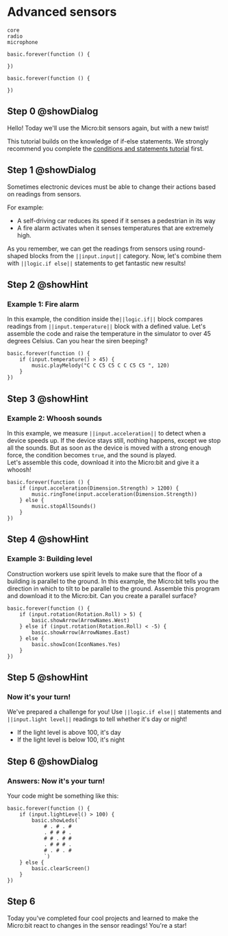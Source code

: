 # Advanced sensors

```package
core
radio
microphone
```

```template
basic.forever(function () {
    
})
```

```blocks
basic.forever(function () {
    
})
```
## Step 0 @showDialog
Hello! Today we'll use the Micro:bit sensors again, but with a new twist!
  
This tutorial builds on the knowledge of if-else statements. We strongly recommend you complete the [conditions and statements tutorial](https://makecode.microbit.org/#tutorial:github:craftandcode/conditions-and-statements) first.
## Step 1 @showDialog
Sometimes electronic devices must be able to change their actions based on  readings from sensors.  
  
For example:
- A self-driving car reduces its speed if it senses a pedestrian in its way
- A fire alarm activates when it senses temperatures that are extremely high.  

As you remember, we can get the readings from sensors using round-shaped blocks from the ``||input.input||`` category. Now, let's combine them with ``||logic.if else||`` statements to get fantastic new results!

## Step 2 @showHint
### Example 1: Fire alarm
In this example, the condition inside the``||logic.if||`` block compares readings from ``||input.temperature||`` block with a defined value. 
Let's assemble the code and raise the temperature in the simulator to over 45 degrees Celsius. Can you hear the siren beeping?
```blocks
basic.forever(function () {
    if (input.temperature() > 45) {
        music.playMelody("C C C5 C5 C C C5 C5 ", 120)
    }
})

```
## Step 3 @showHint
### Example 2: Whoosh sounds
In this example, we measure ``||input.acceleration||`` to detect when a device speeds up. If the device stays still, nothing happens, except we stop all the sounds. But as soon as the device is moved with a strong enough force, the condition becomes `true`, and the sound is played.  
Let's assemble this code, download it into the Micro:bit and give it a whoosh!

```blocks
basic.forever(function () {
    if (input.acceleration(Dimension.Strength) > 1200) {
        music.ringTone(input.acceleration(Dimension.Strength))
    } else {
        music.stopAllSounds()
    }
})
```
## Step 4 @showHint
### Example 3: Building level
Construction workers use spirit levels to make sure that the floor of a building is parallel to the ground.
In this example, the Micro:bit tells you the direction in which to tilt to be parallel to the ground. 
Assemble this program and download it to the Micro:bit. Can you create a parallel surface?
```blocks
basic.forever(function () {
    if (input.rotation(Rotation.Roll) > 5) {
        basic.showArrow(ArrowNames.West)
    } else if (input.rotation(Rotation.Roll) < -5) {
        basic.showArrow(ArrowNames.East)
    } else {
        basic.showIcon(IconNames.Yes)
    }
})

```

## Step 5 @showHint
### Now it's your turn!
We've prepared a challenge for you! Use ``||logic.if else||`` statements and ``||input.light level||`` readings to tell whether it's day or night!
- If the light level is above 100, it's day
- If the light level is below 100, it's night

## Step 6 @showDialog
### Answers: Now it's your turn! 
Your code might be something like this:

```blocks
basic.forever(function () {
    if (input.lightLevel() > 100) {
        basic.showLeds(`
            # . # . #
            . # # # .
            # # . # #
            . # # # .
            # . # . #
            `)
    } else {
        basic.clearScreen()
    }
})
```
## Step 6
Today you've completed four cool projects and learned to make the Micro:bit react to changes in the sensor readings! You're a star!

